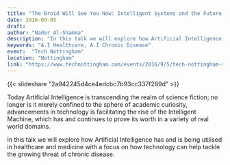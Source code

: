 ```yaml
---
title: "The Droid Will See You Now: Intelligent Systems and the Future of Healthcare"
date: 2016-09-05
draft: 
author: "Nader Al-Shamma"
description: "In this talk we will explore how Artificial Intelligence has and is being utilised in healthcare and medicine with a focus on how technology can help tackle the growing threat of chronic disease."
keywords: "A.I Healthcare, A.I Chronic Disease"
event:  "Tech Nottingham"
location: "Nottingham"
link: "https://www.technottingham.com/events/2016/9/5/tech-nottingham-september-2016-gamification-and-healthcare"
---
```


{{< slideshare "2a942245d4ce4edcbc7b93cc337f289d" >}} 

Today Artificial Intelligence is transcending the realm of science fiction; no longer is it merely confined to the 
sphere of academic curiosity, advancements in technology is facilitating the rise of the Intelligent Machine, which has 
and continues to prove its worth in a variety of real world domains.

In this talk we will explore how Artificial Intelligence has and is being utilised in healthcare and medicine with a 
focus on how technology can help tackle the growing threat of chronic disease. 

